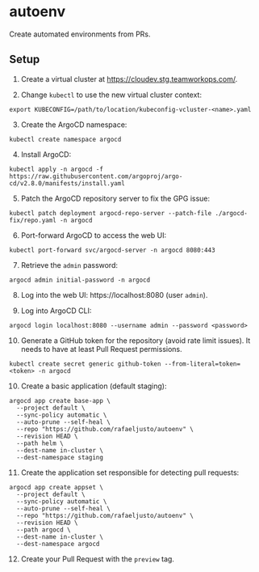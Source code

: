 # autoenv

Create automated environments from PRs.

## Setup

1. Create a virtual cluster at https://cloudev.stg.teamworkops.com/.

2. Change `kubectl` to use the new virtual cluster context:
```
export KUBECONFIG=/path/to/location/kubeconfig-vcluster-<name>.yaml
```

3. Create the ArgoCD namespace:
```
kubectl create namespace argocd
```

4. Install ArgoCD:
```
kubectl apply -n argocd -f https://raw.githubusercontent.com/argoproj/argo-cd/v2.8.0/manifests/install.yaml
```

5. Patch the ArgoCD repository server to fix the GPG issue:
```
kubectl patch deployment argocd-repo-server --patch-file ./argocd-fix/repo.yaml -n argocd
```

6. Port-forward ArgoCD to access the web UI:
```
kubectl port-forward svc/argocd-server -n argocd 8080:443
```

7. Retrieve the `admin` password:
```
argocd admin initial-password -n argocd
```

8. Log into the web UI: https://localhost:8080 (user `admin`).

9. Log into ArgoCD CLI:
```
argocd login localhost:8080 --username admin --password <password>
```

10. Generate a GitHub token for the repository (avoid rate limit issues). It
    needs to have at least Pull Request permissions.
```
kubectl create secret generic github-token --from-literal=token=<token> -n argocd
```

10. Create a basic application (default staging):
```
argocd app create base-app \
  --project default \
  --sync-policy automatic \
  --auto-prune --self-heal \
  --repo "https://github.com/rafaeljusto/autoenv" \
  --revision HEAD \
  --path helm \
  --dest-name in-cluster \
  --dest-namespace staging
```

11. Create the application set responsible for detecting pull requests:
```
argocd app create appset \
  --project default \
  --sync-policy automatic \
  --auto-prune --self-heal \
  --repo "https://github.com/rafaeljusto/autoenv" \
  --revision HEAD \
  --path argocd \
  --dest-name in-cluster \
  --dest-namespace argocd
```

12. Create your Pull Request with the `preview` tag.